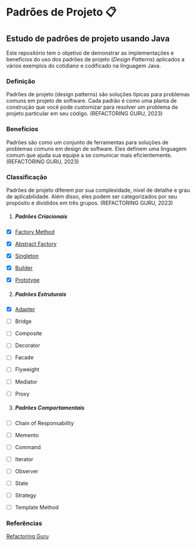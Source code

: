 # Padrões de Projeto 📋

## Estudo de padrões de projeto usando Java

Este repositório tem o objetivo de demonstrar as implementações e benefícios do uso dos padrões de projeto (_Design Patterns_) aplicados a vários exemplos do cotidiano e codificado na linguagem Java.

### Definição

Padrões de projeto (design patterns) são soluções típicas para problemas comuns em projeto de software. Cada padrão é como uma planta de construção que você pode customizar para resolver um problema de projeto particular em seu código. (REFACTORING GURU, 2023)

### Benefícios

Padrões são como um conjunto de ferramentas para soluções de problemas comuns em design de software. Eles definem uma linguagem comum que ajuda sua equipe a se comunicar mais eficientemente. (REFACTORING GURU, 2023)

### Classificação

Padrões de projeto diferem por sua complexidade, nível de detalhe e grau de aplicabilidade. Além disso, eles podem ser categorizados por seu propósito e divididos em três grupos. (REFACTORING GURU, 2023)

1. ##### Padrões Criacionais

- [x] [Factory Method](https://github.com/heltonricardo/padroes-de-projeto/tree/main/src/main/java/info/helton/creational_patterns/factory_method)

- [x] [Abstract Factory](https://github.com/heltonricardo/padroes-de-projeto/tree/main/src/main/java/info/helton/creational_patterns/abstract_factory)

- [x] [Singleton](https://github.com/heltonricardo/padroes-de-projeto/tree/main/src/main/java/info/helton/creational_patterns/singleton)

- [x] [Builder](https://github.com/heltonricardo/padroes-de-projeto/tree/main/src/main/java/info/helton/creational_patterns/builder)

- [x] [Prototype](https://github.com/heltonricardo/padroes-de-projeto/tree/main/src/main/java/info/helton/creational_patterns/prototype)

2. ##### Padrões Estruturais

- [x] [Adapter](https://github.com/heltonricardo/padroes-de-projeto/tree/main/src/main/java/info/helton/structural_patterns/adapter)

- [ ] Bridge

- [ ] Composite

- [ ] Decorator

- [ ] Facade

- [ ] Flyweight

- [ ] Mediator

- [ ] Proxy

3. ##### Padrões Comportamentais

- [ ] Chain of Responsability

- [ ] Memento

- [ ] Command

- [ ] Iterator

- [ ] Observer

- [ ] State

- [ ] Strategy

- [ ] Template Method

### Referências

[Refactoring Guru](https://refactoring.guru/pt-br/design-patterns)
